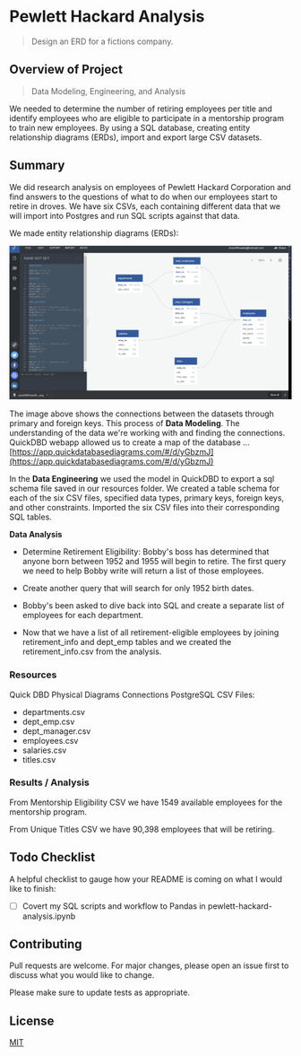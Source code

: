 # Pewlett Hackard Analysis

> Design an ERD for a fictions company.

## Overview of Project

> Data Modeling, Engineering, and Analysis

We needed to determine the number of retiring employees per title and identify employees who are eligible to participate in a mentorship program to train new employees. By using a SQL database, creating entity relationship diagrams (ERDs), import and export large CSV datasets.

## Summary

We did research analysis on employees of Pewlett Hackard Corporation and find answers to the questions of what to do when our employees start to retire in droves. We have six CSVs, each containing different data that we will import into Postgres and run SQL scripts against that data.

We made entity relationship diagrams (ERDs):

![Quick DBD Physical Diagrams Connections](resources/ERD_Diagram.png)

The image above shows the connections between the datasets through primary and foreign keys. This process of **Data Modeling**. The understanding of the data we're working with and finding the connections. QuickDBD webapp allowed us to create a map of the database ... [https://app.quickdatabasediagrams.com/#/d/yGbzmJ](https://app.quickdatabasediagrams.com/#/d/yGbzmJ)

In the **Data Engineering** we used the model in QuickDBD to export a sql schema file saved in our resources folder. We created a table schema for each of the six CSV files, specified data types, primary keys, foreign keys, and other constraints. Imported the six CSV files into their corresponding SQL tables.

**Data Analysis**

- Determine Retirement Eligibility: Bobby's boss has determined that anyone born between 1952 and 1955 will begin to retire. The first query we need to help Bobby write will return a list of those employees.

- Create another query that will search for only 1952 birth dates.

- Bobby's been asked to dive back into SQL and create a separate list of employees for each department.

- Now that we have a list of all retirement-eligible employees by joining retirement_info and dept_emp tables and we created the retirement_info.csv from the analysis.

### Resources

Quick DBD Physical Diagrams Connections
PostgreSQL
CSV Files:

- departments.csv
- dept_emp.csv
- dept_manager.csv
- employees.csv
- salaries.csv
- titles.csv

### Results / Analysis

From Mentorship Eligibility CSV we have 1549 available employees for the mentorship program.

From Unique Titles CSV we have 90,398 employees that will be retiring.

## Todo Checklist

A helpful checklist to gauge how your README is coming on what I would like to finish:

- [ ] Covert my SQL scripts and workflow to Pandas in pewlett-hackard-analysis.ipynb

## Contributing

Pull requests are welcome. For major changes, please open an issue first to discuss what you would like to change.

Please make sure to update tests as appropriate.

## License

[MIT](https://choosealicense.com/licenses/mit/)
